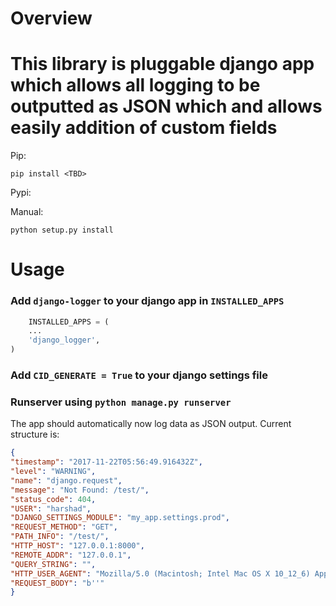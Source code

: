 Overview
=======
This library is pluggable django app which allows all logging to be outputted as JSON which and allows easily addition of custom fields
==========
Pip:

    pip install <TBD>

Pypi:

  <TBD>

Manual:

    python setup.py install

Usage
=====

### Add `django-logger` to your django app in `INSTALLED_APPS`

```python
    INSTALLED_APPS = (
    ...
    'django_logger',
)
```

### Add `CID_GENERATE = True` to your django settings file


### Runserver using `python manage.py runserver`

The app should automatically now log data as JSON output. Current structure is:
```json
{
"timestamp": "2017-11-22T05:56:49.916432Z",
"level": "WARNING",
"name": "django.request",
"message": "Not Found: /test/",
"status_code": 404,
"USER": "harshad",
"DJANGO_SETTINGS_MODULE": "my_app.settings.prod",
"REQUEST_METHOD": "GET",
"PATH_INFO": "/test/",
"HTTP_HOST": "127.0.0.1:8000",
"REMOTE_ADDR": "127.0.0.1",
"QUERY_STRING": "",
"HTTP_USER_AGENT": "Mozilla/5.0 (Macintosh; Intel Mac OS X 10_12_6) AppleWebKit/537.36 (KHTML, like Gecko) Chrome/62.0.3202.94 Safari/537.36",
"REQUEST_BODY": "b''"
}


```
